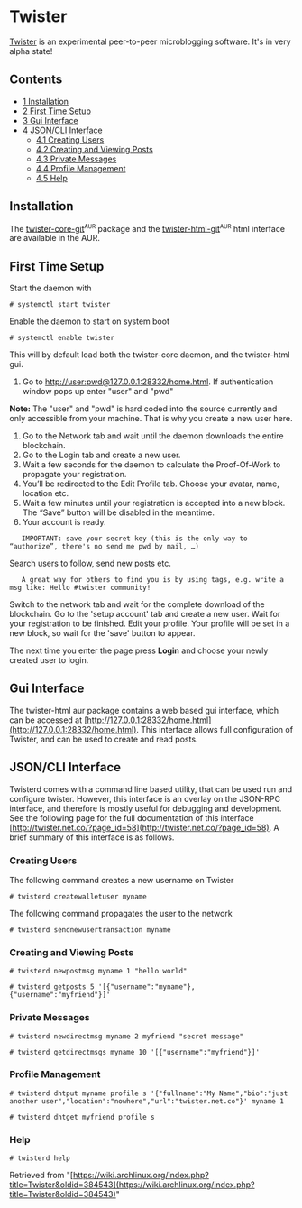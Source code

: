 # Twister

[Twister](http://twister.net.co/) is an experimental peer-to-peer microblogging software. It's in very alpha state!

## Contents

*   [1 Installation](#Installation)
*   [2 First Time Setup](#First_Time_Setup)
*   [3 Gui Interface](#Gui_Interface)
*   [4 JSON/CLI Interface](#JSON.2FCLI_Interface)
    *   [4.1 Creating Users](#Creating_Users)
    *   [4.2 Creating and Viewing Posts](#Creating_and_Viewing_Posts)
    *   [4.3 Private Messages](#Private_Messages)
    *   [4.4 Profile Management](#Profile_Management)
    *   [4.5 Help](#Help)

## Installation

The [twister-core-git](https://aur.archlinux.org/packages/twister-core-git/)<sup><small>AUR</small></sup> package and the [twister-html-git](https://aur.archlinux.org/packages/twister-html-git/)<sup><small>AUR</small></sup> html interface are available in the AUR.

## First Time Setup

Start the daemon with

```
# systemctl start twister

```

Enable the daemon to start on system boot

```
# systemctl enable twister

```

This will by default load both the twister-core daemon, and the twister-html gui.

1.  Go to [http://user:pwd@127.0.0.1:28332/home.html](http://user:pwd@127.0.0.1:28332/home.html). If authentication window pops up enter "user" and "pwd"

**Note:** The "user" and "pwd" is hard coded into the source currently and only accessible from your machine. That is why you create a new user here.

1.  Go to the Network tab and wait until the daemon downloads the entire blockchain.
2.  Go to the Login tab and create a new user.
3.  Wait a few seconds for the daemon to calculate the Proof-Of-Work to propagate your registration.
4.  You’ll be redirected to the Edit Profile tab. Choose your avatar, name, location etc.
5.  Wait a few minutes until your registration is accepted into a new block. The “Save” button will be disabled in the meantime.
6.  Your account is ready.

```
   IMPORTANT: save your secret key (this is the only way to “authorize”, there's no send me pwd by mail, …)

```

Search users to follow, send new posts etc.

```
   A great way for others to find you is by using tags, e.g. write a msg like: Hello #twister community!

```

Switch to the network tab and wait for the complete download of the blockchain. Go to the 'setup account' tab and create a new user. Wait for your registration to be finished. Edit your profile. Your profile will be set in a new block, so wait for the 'save' button to appear.

The next time you enter the page press **Login** and choose your newly created user to login.

## Gui Interface

The twister-html aur package contains a web based gui interface, which can be accessed at [http://127.0.0.1:28332/home.html](http://127.0.0.1:28332/home.html). This interface allows full configuration of Twister, and can be used to create and read posts.

## JSON/CLI Interface

Twisterd comes with a command line based utility, that can be used run and configure twister. However, this interface is an overlay on the JSON-RPC interface, and therefore is mostly useful for debugging and development. See the following page for the full documentation of this interface [http://twister.net.co/?page_id=58](http://twister.net.co/?page_id=58). A brief summary of this interface is as follows.

### Creating Users

The following command creates a new username on Twister

```
# twisterd createwalletuser myname

```

The following command propagates the user to the network

```
# twisterd sendnewusertransaction myname

```

### Creating and Viewing Posts

```
# twisterd newpostmsg myname 1 "hello world"

```

```
# twisterd getposts 5 '[{"username":"myname"},{"username":"myfriend"}]'

```

### Private Messages

```
# twisterd newdirectmsg myname 2 myfriend "secret message"

```

```
# twisterd getdirectmsgs myname 10 '[{"username":"myfriend"}]'

```

### Profile Management

```
# twisterd dhtput myname profile s '{"fullname":"My Name","bio":"just another user","location":"nowhere","url":"twister.net.co"}' myname 1

```

```
# twisterd dhtget myfriend profile s

```

### Help

```
# twisterd help

```

Retrieved from "[https://wiki.archlinux.org/index.php?title=Twister&oldid=384543](https://wiki.archlinux.org/index.php?title=Twister&oldid=384543)"